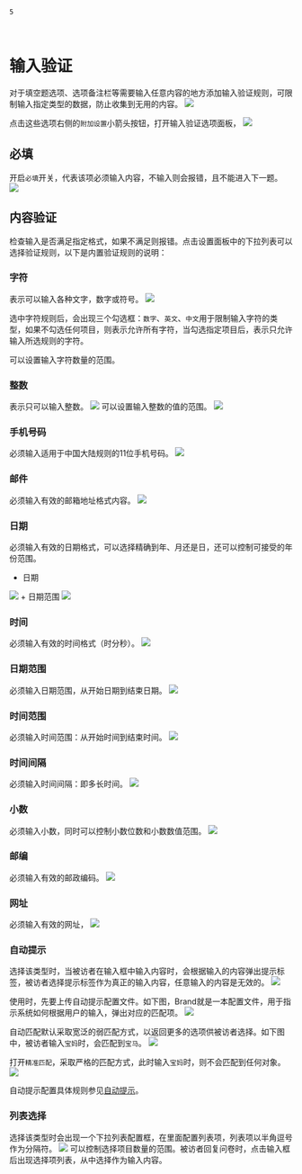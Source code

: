 ```index
5
```
```tag

```
```summary

```
# 输入验证

对于填空题选项、选项备注栏等需要输入任意内容的地方添加输入验证规则，可限制输入指定类型的数据，防止收集到无用的内容。
<img src='../../assets/snapshots/node-setting/answer-choices/validation-options/section.png'>

点击这些选项右侧的`附加设置`小箭头按钮，打开输入验证选项面板，
<img src='../../assets/snapshots/node-setting/answer-choices/validation-options/options-button.png'>

## 必填
开启`必填`开关，代表该项必须输入内容，不输入则会报错，且不能进入下一题。
<img src='../../assets/snapshots/node-setting/answer-choices/validation-options/require.png'>

## 内容验证
检查输入是否满足指定格式，如果不满足则报错。点击设置面板中的下拉列表可以选择验证规则，以下是内置验证规则的说明：

### 字符
表示可以输入各种文字，数字或符号。
<img src='../../assets/snapshots/node-setting/answer-choices/validation-options/character-range.png'>

选中字符规则后，会出现三个勾选框：`数字`、`英文`、`中文`用于限制输入字符的类型，如果不勾选任何项目，则表示允许所有字符，当勾选指定项目后，表示只允许输入所选规则的字符。

可以设置输入字符数量的范围。

### 整数
表示只可以输入整数。
<img src='../../assets/snapshots/node-setting/answer-choices/validation-options/whole-number.png'>
可以设置输入整数的值的范围。
<img src='../../assets/snapshots/node-setting/answer-choices/validation-options/items-between.png'>

### 手机号码
必须输入适用于中国大陆规则的11位手机号码。
<img src='../../assets/snapshots/node-setting/answer-choices/validation-options/phone-number.png'>

### 邮件
必须输入有效的邮箱地址格式内容。
<img src='../../assets/snapshots/node-setting/answer-choices/validation-options/email.png'>

### 日期
必须输入有效的日期格式，可以选择精确到年、月还是日，还可以控制可接受的年份范围。
  + 日期
  <img src='../../assets/snapshots/node-setting/answer-choices/validation-options/date.png'>
  + 日期范围
  <img src='../../assets/snapshots/node-setting/answer-choices/validation-options/date-range.png'>

### 时间
必须输入有效的时间格式（时分秒）。
<img src='../../assets/snapshots/node-setting/answer-choices/validation-options/time.png'>

### 日期范围
必须输入日期范围，从开始日期到结束日期。
<img src='../../assets/snapshots/node-setting/answer-choices/validation-options/date-range.png'>

### 时间范围
必须输入时间范围：从开始时间到结束时间。
<img src='../../assets/snapshots/node-setting/answer-choices/validation-options/time-range.png'>

### 时间间隔
必须输入时间间隔：即多长时间。
<img src='../../assets/snapshots/node-setting/answer-choices/validation-options/time-span.png'>

### 小数
必须输入小数，同时可以控制小数位数和小数数值范围。
  <img src='../../assets/snapshots/node-setting/answer-choices/validation-options/decimal-number.png'>

### 邮编
必须输入有效的邮政编码。
<img src='../../assets/snapshots/node-setting/answer-choices/validation-options/postcode.png'>

### 网址
必须输入有效的网址，
<img src='../../assets/snapshots/node-setting/answer-choices/validation-options/URL.png'>

### 自动提示
选择该类型时，当被访者在输入框中输入内容时，会根据输入的内容弹出提示标签，被访者选择提示标签作为真正的输入内容，任意输入的内容是无效的。
<img src='../../assets/snapshots/node-setting/answer-choices/validation-options/auto-complete/section.png'>

使用时，先要上传自动提示配置文件。如下图，Brand就是一本配置文件，用于指示系统如何根据用户的输入，弹出对应的匹配项。
<img src='../../assets/snapshots/node-setting/answer-choices/validation-options/auto-complete/popup.png'>

自动匹配默认采取宽泛的弱匹配方式，以返回更多的选项供被访者选择。如下图中，被访者输入`宝妈`时，会匹配到`宝马`。
<img src='../../assets/snapshots/node-setting/answer-choices/validation-options/auto-complete/default-matching.png'>

打开`精准匹配`，采取严格的匹配方式，此时输入`宝妈`时，则不会匹配到任何对象。
<img src='../../assets/snapshots/node-setting/answer-choices/validation-options/auto-complete/precise-matching.png'>

自动提示配置具体规则参见[自动提示](./auto-complete.md)。

### 列表选择
选择该类型时会出现一个下拉列表配置框，在里面配置列表项，列表项以半角逗号作为分隔符。
  <img src='../../assets/snapshots/node-setting/answer-choices/validation-options/dropdown.png'>
可以控制选择项目数量的范围。被访者回复问卷时，点击输入框后出现选择项列表，从中选择作为输入内容。



